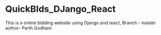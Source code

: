 # QuickBIds_DJango_React
This is a online bidding website using Django and react,
Branch - master
<br>
author- Parth Godhani

